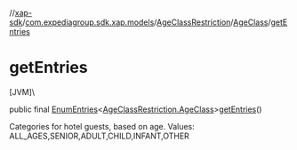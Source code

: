 //[xap-sdk](../../../../index.md)/[com.expediagroup.sdk.xap.models](../../index.md)/[AgeClassRestriction](../index.md)/[AgeClass](index.md)/[getEntries](get-entries.md)

# getEntries

[JVM]\

public final [EnumEntries](https://kotlinlang.org/api/latest/jvm/stdlib/kotlin.enums/-enum-entries/index.html)&lt;[AgeClassRestriction.AgeClass](index.md)&gt;[getEntries](get-entries.md)()

Categories for hotel guests, based on age. Values: ALL_AGES,SENIOR,ADULT,CHILD,INFANT,OTHER
